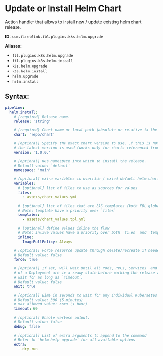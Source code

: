 # Update or Install Helm Chart

Action handler that allows to install new / update existing helm chart release.

**ID:** `com.fireblink.fbl.plugins.k8s.helm.upgrade`

**Aliases:**
* `fbl.plugins.k8s.helm.upgrade`
* `fbl.plugins.k8s.helm.install`
* `k8s.helm.upgrade`
* `k8s.helm.install`
* `helm.upgrade`
* `helm.install`

## Syntax:

```yaml
pipeline:
  helm.install:
    # [required] Release name.
    release: 'string'

    # [required} Chart name or local path (absolute or relative to the flow file).
    chart: 'repo/chart'

    # [optional] Specify the exact chart version to use. If this is not specified, 
    # the latest version is used (works only for charts referenced from repositories).
    version: '1.0.0.'

    # [optional] K8s namespace into which to install the release.
    # Default value: `default`
    namespace: 'main'

    # [optional] extra variables to override / exted default helm chart values
    variables: 
      # [optional] list of files to use as sources for values
      files: 
        - assets/chart_values.yml

      # [optional] list of files that are EJS templates (both FBL global and local delimiters are supported)
      # Note: template have a priority over `files`
      templates: 
        - assets/chart_values.tpl.yml

      # [optional] define values inline the flow
      # Note: inlive values have a priority over both `files` and `templates`
      inline: 
        ImagePullPolicy: Always

    # [optional] Force resource update through delete/recreate if needed.
    # Default value: false
    force: true

    # [optional] If set, will wait until all Pods, PVCs, Services, and minimum number of Pods 
    # of a Deployment are in a ready state before marking the release as successful. It will 
    # wait for as long as `timeout`. 
    # Default value: false
    wait: true

    # [optional] Еime in seconds to wait for any individual Kubernetes operation (like Jobs for hooks)
    # Default value: 300 (5 minutes)
    # Max allowed value: 3600 (1 hour)
    timeout: 60

    # [optional] Enable verbose output.
    # Default value: false
    debug: false

    # [optional] List of extra arguments to append to the command.
    # Refer to `helm help upgrade` for all available options
    extra: 
      --dry-run
```
